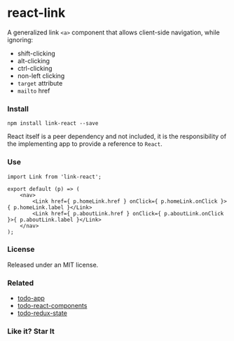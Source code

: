 # react-link

A generalized link `<a>` component that allows client-side navigation, while ignoring:

- shift-clicking
- alt-clicking
- ctrl-clicking
- non-left clicking
- `target` attribute
- `mailto` href

### Install

```
npm install link-react --save
```

React itself is a peer dependency and not included, it is the responsibility of the implementing app to provide a reference to `React`.

### Use

```
import Link from 'link-react';

export default (p) => (
	<nav>
		<Link href={ p.homeLink.href } onClick={ p.homeLink.onClick }>{ p.homeLink.label }</Link>
		<Link href={ p.aboutLink.href } onClick={ p.aboutLink.onClick }>{ p.aboutLink.label }</Link>
	</nav>
);

```

### License

Released under an MIT license.

### Related
- [todo-app](https://github.com/thinkloop/todo-app)
- [todo-react-components](https://github.com/thinkloop/todo-react-components)
- [todo-redux-state](https://github.com/thinkloop/todo-redux-state)

### Like it? Star It
